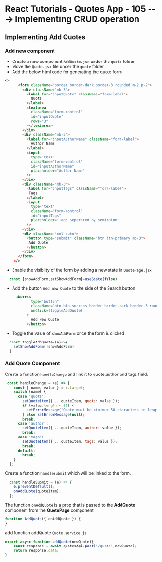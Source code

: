# React Tutorials - Quotes App - 105 ---> Implementing CRUD operation 

## Implementing Add Quotes

### Add new component 

- Create a new component `AddQuote.jsx` under the `quote` folder
- Move the `Quote.jsx` file under the `quote` folder
- Add the below html code for generating the quote form


``` html
<>
      <form className="border border-dark border-3 rounded m-2 p-2">
        <div className="mb-3">
          <label for="inputQuote" className="form-label">
            Quote
          </label>
          <textarea
            className="form-control"
            id="inputQuote"
            rows="3"
          ></textarea>
        </div>
        <div className="mb-3">
          <label for="inputAuthorName" className="form-label">
            Author Name
          </label>
          <input
            type="text"
            className="form-control"
            id="inputAuthorName"
            placeholder="Author Name"
          />
        </div>
        <div className="mb-3">
          <label for="inputTags" className="form-label">
           Tags
          </label>
          <input
            type="text"
            className="form-control"
            id="inputTags"
            placeholder="Tags Seperated by semicolon"
          />
        </div>
        <div className="col-auto">
          <button type="submit" className="btn btn-primary mb-3">
           Add Quote
          </button>
        </div>
      </form>
    </>
```

- Enable the visibilty of the form by adding a new state in `QuotePage.jsx`

``` javascript
  const [showAddForm,setShowAddForm]=useState(false)
```

- Add the button `Add new Quote` to the side of the Search button

``` html
     <button
            type="button"
            className="btn btn-success border border-dark border-3 rounded"
            onClick={toggleAddQuote}
          >
            Add New Quote
          </button>
```

- Toggle the value of `showAddForm` once the form is clicked

``` javascript
  const toggleAddQuote=(e)=>{
    setShowAddForm(!showAddForm)
  }
```

### Add Quote Component

Create a function `handleChange` and link it to quote,author and tags field.

``` javascript
 const handleChange = (e) => {
    const { name, value } = e.target;
    switch (name) {
      case 'quote':
        setQuoteItem({ ...quoteItem, quote: value });
        if (value.length < 50) {
          setErrorMessage('Quote must be minimum 50 characters in length.');
        } else setErrorMessage(null);
        break;
      case 'author':
        setQuoteItem({ ...quoteItem, author: value });
        break;
      case 'tags':
        setQuoteItem({ ...quoteItem, tags: value });
        break;
      default:
        break;
    }
  };
```

Create a function `handleSubmit` which will be linked to the form. 

``` javascript
  const handleSubmit = (e) => {
    e.preventDefault();
    onAddQuote(quoteItem);
  };
```

The function `onAddQuote` is a prop that is passed to the **AddQuote** component from the **QuotePage** component

``` javascript
function AddQuote({ onAddQuote }) {
}
```

add function addQuote `Quote.service.js`

``` javascript
export async function addQuote(newQuote){
    const response = await quotesApi.post('/quote',newQuote);
    return response.data;
}
```
